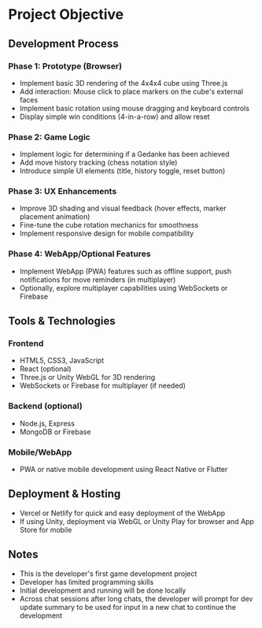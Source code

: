 # Project Objective

## Development Process

### Phase 1: Prototype (Browser)
- Implement basic 3D rendering of the 4x4x4 cube using Three.js
- Add interaction: Mouse click to place markers on the cube's external faces
- Implement basic rotation using mouse dragging and keyboard controls
- Display simple win conditions (4-in-a-row) and allow reset

### Phase 2: Game Logic
- Implement logic for determining if a Gedanke has been achieved
- Add move history tracking (chess notation style)
- Introduce simple UI elements (title, history toggle, reset button)

### Phase 3: UX Enhancements
- Improve 3D shading and visual feedback (hover effects, marker placement animation)
- Fine-tune the cube rotation mechanics for smoothness
- Implement responsive design for mobile compatibility

### Phase 4: WebApp/Optional Features
- Implement WebApp (PWA) features such as offline support, push notifications for move reminders (in multiplayer)
- Optionally, explore multiplayer capabilities using WebSockets or Firebase

## Tools & Technologies

### Frontend
- HTML5, CSS3, JavaScript
- React (optional)
- Three.js or Unity WebGL for 3D rendering
- WebSockets or Firebase for multiplayer (if needed)

### Backend (optional)
- Node.js, Express
- MongoDB or Firebase

### Mobile/WebApp
- PWA or native mobile development using React Native or Flutter

## Deployment & Hosting
- Vercel or Netlify for quick and easy deployment of the WebApp
- If using Unity, deployment via WebGL or Unity Play for browser and App Store for mobile

## Notes
- This is the developer's first game development project
- Developer has limited programming skills
- Initial development and running will be done locally
- Across chat sessions after long chats, the developer will prompt for dev update summary to be used for input in a new chat to continue the development
